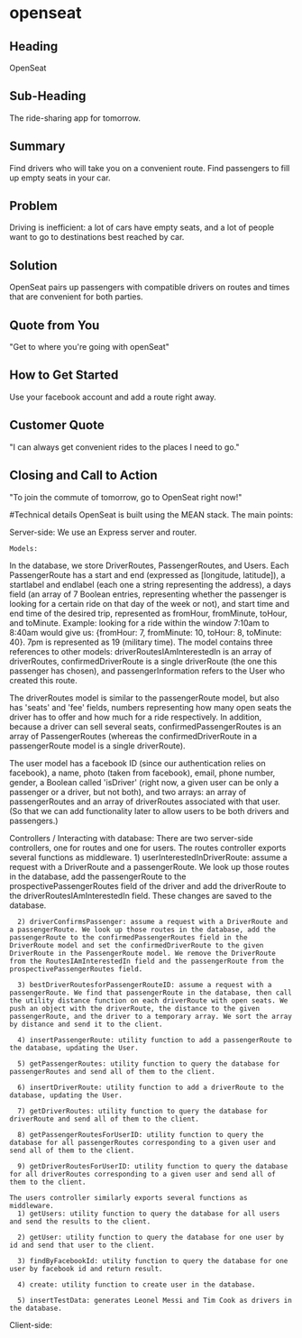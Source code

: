 # openseat
## Heading ##
  OpenSeat

## Sub-Heading ##
  The ride-sharing app for tomorrow.

## Summary ##
  Find drivers who will take you on a convenient route.
  Find passengers to fill up empty seats in your car. 

## Problem ##
  Driving is inefficient: a lot of cars have empty seats, and a lot of people want to go to destinations best reached by car.

## Solution ##
  OpenSeat pairs up passengers with compatible drivers on routes and times that are convenient for both parties.

## Quote from You ##
"Get to where you're going with openSeat"

## How to Get Started ##
  Use your facebook account and add a route right away.

## Customer Quote ##
  "I can always get convenient rides to the places I need to go."

## Closing and Call to Action ##
  "To join the commute of tomorrow, go to OpenSeat right now!"



  #Technical details
    OpenSeat is built using the MEAN stack. The main points:

  Server-side:  We use an Express server and router. 

    Models:
  In the database, we store DriverRoutes, PassengerRoutes, and Users. Each PassengerRoute has a start and end (expressed as [longitude, latitude]), a startlabel and endlabel (each one a string representing the address), a days field (an array of 7 Boolean entries, representing whether the passenger is looking for a certain ride on that day of the week or not), and start time and end time of the desired trip, represented as fromHour, fromMinute, toHour, and toMinute. Example: looking for a ride within the window 7:10am to 8:40am would give us: {fromHour: 7, fromMinute: 10, toHour: 8, toMinute: 40}. 7pm is represented as 19 (military time). The model contains three references to other models: driverRoutesIAmInterestedIn is an array of driverRoutes, confirmedDriverRoute is a single driverRoute (the one this passenger has chosen), and passengerInformation refers to the User who created this route.

  The driverRoutes model is similar to the passengerRoute model, but also has 'seats' and 'fee' fields, numbers representing how many open seats the driver has to offer and how much for a ride respectively. In addition, because a driver can sell several seats, confirmedPassengerRoutes is an array of PassengerRoutes (whereas the confirmedDriverRoute in  a passengerRoute model is a single driverRoute).

  The user model has a facebook ID (since our authentication relies on facebook), a name, photo (taken from facebook), email, phone number, gender, a Boolean called 'isDriver' (right now, a given user can be only a passenger or a driver, but not both), and two arrays: an array of passengerRoutes and an array of driverRoutes associated with that user. (So that we can add functionality later to allow users to be both drivers and passengers.)

  Controllers / Interacting with database:
    There are two server-side controllers, one for routes and one for users. The routes controller exports several functions as middleware.
      1) userInterestedInDriverRoute: assume a request with a DriverRoute and a passengerRoute. We look up those routes in the database, add the passengerRoute to the prospectivePassengerRoutes field of the driver and add the driverRoute to the driverRoutesIAmInterestedIn field. These changes are saved to the database.

      2) driverConfirmsPassenger: assume a request with a DriverRoute and a passengerRoute. We look up those routes in the database, add the passengerRoute to the confirmedPassengerRoutes field in the DriverRoute model and set the confirmedDriverRoute to the given DriverRoute in the PassengerRoute model. We remove the DriverRoute from the RoutesIAmInterestedIn field and the passengerRoute from the prospectivePassengerRoutes field.

      3) bestDriverRoutesforPassengerRouteID: assume a request with a passengerRoute. We find that passengerRoute in the database, then call the utility distance function on each driverRoute with open seats. We push an object with the driverRoute, the distance to the given passengerRoute, and the driver to a temporary array. We sort the array by distance and send it to the client.

      4) insertPassengerRoute: utility function to add a passengerRoute to the database, updating the User.

      5) getPassengerRoutes: utility function to query the database for passengerRoutes and send all of them to the client.

      6) insertDriverRoute: utility function to add a driverRoute to the database, updating the User.

      7) getDriverRoutes: utility function to query the database for driverRoute and send all of them to the client.

      8) getPassengerRoutesForUserID: utility function to query the database for all passengerRoutes corresponding to a given user and send all of them to the client.

      9) getDriverRoutesForUserID: utility function to query the database for all driverRoutes corresponding to a given user and send all of them to the client.

    The users controller similarly exports several functions as middleware.
      1) getUsers: utility function to query the database for all users and send the results to the client.

      2) getUser: utility function to query the database for one user by id and send that user to the client.

      3) findByFacebookId: utility function to query the database for one user by facebook id and return result.

      4) create: utility function to create user in the database.

      5) insertTestData: generates Leonel Messi and Tim Cook as drivers in the database.

  Client-side: